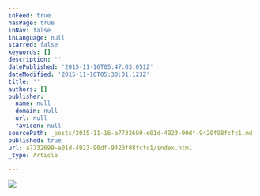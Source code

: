 ```yaml
---
inFeed: true
hasPage: true
inNav: false
inLanguage: null
starred: false
keywords: []
description: ''
datePublished: '2015-11-16T05:47:03.051Z'
dateModified: '2015-11-16T05:30:01.123Z'
title: ''
authors: []
publisher:
  name: null
  domain: null
  url: null
  favicon: null
sourcePath: _posts/2015-11-16-a7732699-e01d-4923-90df-9420f08fcfc1.md
published: true
url: a7732699-e01d-4923-90df-9420f08fcfc1/index.html
_type: Article

---
```

![](https://the-grid-user-content.s3-us-west-2.amazonaws.com/dbb7380c-fcb4-431d-a656-035f86f05aa2.JPG)